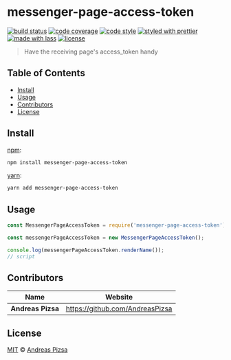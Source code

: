 # messenger-page-access-token

[![build status](https://img.shields.io/travis/andreaspizsa/messenger-page-access-token.svg)](https://travis-ci.org/andreaspizsa/messenger-page-access-token)
[![code coverage](https://img.shields.io/codecov/c/github/andreaspizsa/messenger-page-access-token.svg)](https://codecov.io/gh/andreaspizsa/messenger-page-access-token)
[![code style](https://img.shields.io/badge/code_style-XO-5ed9c7.svg)](https://github.com/sindresorhus/xo)
[![styled with prettier](https://img.shields.io/badge/styled_with-prettier-ff69b4.svg)](https://github.com/prettier/prettier)
[![made with lass](https://img.shields.io/badge/made_with-lass-95CC28.svg)](https://lass.js.org)
[![license](https://img.shields.io/github/license/andreaspizsa/messenger-page-access-token.svg)](LICENSE)

> Have the receiving page's access_token handy


## Table of Contents

* [Install](#install)
* [Usage](#usage)
* [Contributors](#contributors)
* [License](#license)


## Install

[npm][]:

```sh
npm install messenger-page-access-token
```

[yarn][]:

```sh
yarn add messenger-page-access-token
```


## Usage

```js
const MessengerPageAccessToken = require('messenger-page-access-token');

const messengerPageAccessToken = new MessengerPageAccessToken();

console.log(messengerPageAccessToken.renderName());
// script
```


## Contributors

| Name              | Website                           |
| ----------------- | --------------------------------- |
| **Andreas Pizsa** | <https://github.com/AndreasPizsa> |


## License

[MIT](LICENSE) © [Andreas Pizsa](https://github.com/AndreasPizsa)


## 

[npm]: https://www.npmjs.com/

[yarn]: https://yarnpkg.com/
